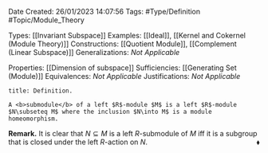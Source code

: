 <div class="topSpace"></div>

Date Created: 26/01/2023 14:07:56
Tags: #Type/Definition #Topic/Module_Theory

Types: [[Invariant Subspace]]
Examples: [[Ideal]], [[Kernel and Cokernel (Module Theory)]]
Constructions: [[Quotient Module]], [[Complement (Linear Subspace)]]
Generalizations: <i>Not Applicable</i>

Properties: [[Dimension of subspace]]
Sufficiencies: [[Generating Set (Module)]]
Equivalences: <i>Not Applicable</i>
Justifications: <i>Not Applicable</i>

``` ad-Definition
title: Definition.

A <b>submodule</b> of a left $R$-module $M$ is a left $R$-module $N\subseteq M$ where the inclusion $N\into M$ is a module homeomorphism.

```

<b>Remark.</b> It is clear that $N\subseteq M$ is a left $R$-submodule of $M$ iff it is a subgroup that is closed under the left $R$-action on $N$.<span style="float:right;">$\blacklozenge$</span>
